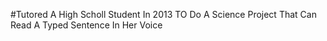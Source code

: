 #Tutored A High Scholl Student In 2013 TO Do A Science Project That Can Read A Typed Sentence In Her Voice
